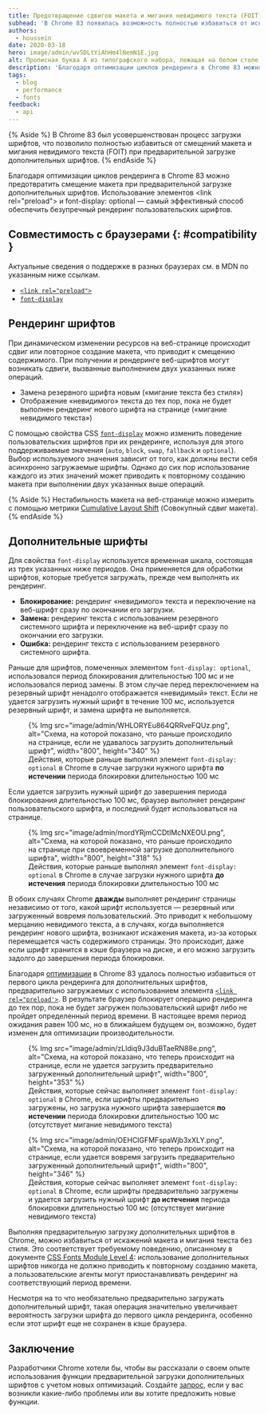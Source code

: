 ```yaml
---
title: Предотвращение сдвигов макета и мигания невидимого текста (FOIT) путем предварительной загрузки дополнительных шрифтов
subhead: 'В Chrome 83 появилась возможность полностью избавиться от искажений макета, используя элементы link rel="preload" и font-display: optional'
authors:
  - houssein
date: 2020-03-18
hero: image/admin/wv5DLtYiAhHm4lNemN1E.jpg
alt: Прописная буква A из типографского набора, лежащая на белом столе.
description: 'Благодаря оптимизации циклов рендеринга в Chrome 83 можно предотвратить смещение макета при предварительной загрузке дополнительных шрифтов. Использование элементов <link rel="preload"> и font-display: optional — самый эффективный способ обеспечить безупречный рендеринг пользовательских шрифтов.'
tags:
  - blog
  - performance
  - fonts
feedback:
  - api
---
```


{% Aside %} В Chrome 83 был усовершенствован процесс загрузки шрифтов, что позволило полностью избавиться от смещений макета и мигания невидимого текста (FOIT) при предварительной загрузке дополнительных шрифтов. {% endAside %}

Благодаря оптимизации циклов рендеринга в Chrome 83 можно предотвратить смещение макета при предварительной загрузке дополнительных шрифтов. Использование элементов &lt;link rel="preload"&gt; и font-display: optional — самый эффективный способ обеспечить безупречный рендеринг пользовательских шрифтов.

## Совместимость с браузерами {: #compatibility }

Актуальные сведения о поддержке в разных браузерах см. в MDN по указанным ниже ссылкам.

- [`<link rel="preload">`](https://developer.mozilla.org/docs/Web/HTML/Preloading_content#Browser_compatibility)
- [`font-display`](https://developer.mozilla.org/docs/Web/CSS/@font-face/font-display#Browser_compatibility)

## Рендеринг шрифтов

При динамическом изменении ресурсов на веб-странице происходит сдвиг или повторное создание макета, что приводит к смещению содержимого. При получении и рендеринге веб-шрифтов могут возникать сдвиги, вызванные выполнением двух указанных ниже операций.

- Замена резервного шрифта новым («мигание текста без стиля»)
- Отображение «невидимого» текста до тех пор, пока не будет выполнен рендеринг нового шрифта на странице («мигание невидимого текста»)

С помощью свойства CSS [`font-display`](https://font-display.glitch.me/) можно изменить поведение пользовательских шрифтов при их рендеринге, используя для этого поддерживаемые значения (`auto`, `block`, `swap`, `fallback` и `optional`). Выбор используемого значения зависит от того, как должны вести себя асинхронно загружаемые шрифты. Однако до сих пор использование каждого из этих значений может приводить к повторному созданию макета при выполнении двух указанных выше операций.

{% Aside %} Нестабильность макета на веб-странице можно измерить с помощью метрики [Cumulative Layout Shift](/cls/) (Совокупный сдвиг макета). {% endAside %}

## Дополнительные шрифты

Для свойства `font-display` используется временная шкала, состоящая из трех указанных ниже периодов. Она применяется для обработки шрифтов, которые требуется загружать, прежде чем выполнять их рендеринг.

- **Блокирование:** рендеринг «невидимого» текста и переключение на веб-шрифт сразу по окончании его загрузки.
- **Замена:** рендеринг текста с использованием резервного системного шрифта и переключение на веб-шрифт сразу по окончании его загрузки.
- **Ошибка:** рендеринг текста с использованием резервного системного шрифта.

Раньше для шрифтов, помеченных элементом `font-display: optional`, использовался период блокирования длительностью 100 мс и не использовался период замены. В этом случае перед переключением на резервный шрифт ненадолго отображается «невидимый» текст. Если не удается загрузить нужный шрифт в течение 100 мс, используется резервный шрифт, и замена шрифта не выполняется.

<figure class="w-figure">{% Img src="image/admin/WHLORYEu864QRRveFQUz.png", alt="Схема, на которой показано, что раньше происходило на странице, если не удавалось загрузить дополнительный шрифт", width="800", height="340" %} <figcaption class="w-figcaption">Действия, которые раньше выполнял элемент <code>font-display: optional</code> в Chrome в случае загрузки нужного шрифта <b>по истечении</b> периода блокировки длительностью 100 мс</figcaption></figure>

Если удается загрузить нужный шрифт до завершения периода блокирования длительностью 100 мс, браузер выполняет рендеринг пользовательского шрифта, и последний будет использоваться на странице.

<figure class="w-figure">{% Img src="image/admin/mordYRjmCCDtlMcNXEOU.png", alt="Схема, на которой показано, что раньше происходило на странице при своевременной загрузке дополнительного шрифта", width="800", height="318" %} <figcaption class="w-figcaption">Действия, которые раньше выполнял элемент <code>font-display: optional</code> в Chrome в случае загрузки нужного шрифта <b>до истечения</b> периода блокировки длительностью 100 мс</figcaption></figure>

В обоих случаях Chrome **дважды** выполняет рендеринг страницы независимо от того, какой шрифт используется — резервный или загруженный вовремя пользовательский. Это приводит к небольшому мерцанию невидимого текста, а в случаях, когда выполняется рендеринг нового шрифта, возникают искажения макета, из-за которых перемещается часть содержимого страницы. Это происходит, даже если шрифт хранится в кэше браузера на диске, и его можно загрузить задолго до завершения периода блокировки.

Благодаря [оптимизации](https://bugs.chromium.org/p/chromium/issues/detail?id=1040632) в Chrome 83 удалось полностью избавиться от первого цикла рендеринга для дополнительных шрифтов, предварительно загружаемых с использованием элемента [`<link rel="preload'>`](/codelab-preload-web-fonts/). В результате браузер блокирует операцию рендеринга до тех пор, пока не будет загружен пользовательский шрифт либо не пройдет определенный период времени. В настоящее время период ожидания равен 100 мс, но в ближайшем будущем он, возможно, будет изменен для оптимизации производительности.

<figure class="w-figure">{% Img src="image/admin/zLldiq9J3duBTaeRN88e.png", alt="Схема, на которой показано, что теперь происходит на странице, если не удается загрузить предварительно загруженный дополнительный шрифт", width="800", height="353" %} <figcaption class="w-figcaption">Действия, которые сейчас выполняет элемент <code>font-display: optional</code> в Chrome, если шрифты предварительно загружены, но загрузка нужного шрифта завершается <b>по истечении</b> периода блокировки длительностью 100 мс (отсутствует мигание невидимого текста)</figcaption></figure>

<figure class="w-figure">{% Img src="image/admin/OEHClGFMFspaWjb3xXLY.png", alt="Схема, на которой показано, что теперь происходит на странице, если удается вовремя загрузить предварительно загруженный дополнительный шрифт", width="800", height="346" %} <figcaption class="w-figcaption">Действия, которые сейчас выполняет элемент <code>font-display: optional</code> в Chrome, если шрифты предварительно загружены и удается загрузить нужный шрифт <b>до истечения</b> периода блокировки длительностью 100 мс (отсутствует мигание невидимого текста)</figcaption></figure>

Выполняя предварительную загрузку дополнительных шрифтов в Chrome, можно избавиться от искажений макета и мигания текста без стиля. Это соответствует требуемому поведению, описанному в документе [CSS Fonts Module Level 4](https://drafts.csswg.org/css-fonts-4/#valdef-font-face-font-display-optional): использование дополнительных шрифтов никогда не должно приводить к повторному созданию макета, а пользовательские агенты могут приостанавливать рендеринг на соответствующий период времени.

Несмотря на то что необязательно предварительно загружать дополнительный шрифт, такая операция значительно увеличивает вероятность загрузки шрифта до первого цикла рендеринга, особенно если этот шрифт еще не сохранен в кэше браузера.

## Заключение

Разработчики Chrome хотели бы, чтобы вы рассказали о своем опыте использования функции предварительной загрузки дополнительных шрифтов с учетом новых оптимизаций. Создайте [запрос](https://bugs.chromium.org/p/chromium/issues/entry), если у вас возникли какие-либо проблемы или вы хотите предложить новые функции.
